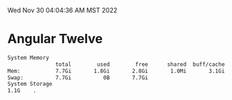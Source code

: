 Wed Nov 30 04:04:36 AM MST 2022

# Angular Twelve

```bash
System Memory
               total        used        free      shared  buff/cache   available
Mem:           7.7Gi       1.8Gi       2.8Gi       1.0Mi       3.1Gi       5.6Gi
Swap:          7.7Gi          0B       7.7Gi
System Storage
1.1G	.
